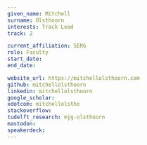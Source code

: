 ```yaml
---
given_name: Mitchell
surname: Olsthoorn
interests: Track Lead
track: 2

current_affiliation: SERG
role: Faculty
start_date:
end_date:

website_url: https://mitchellolsthoorn.com
github: mitchellolsthoorn
linkedin: mitchellolsthoorn
google_scholar:
xdotcom: mitchellolstho
stackoverflow:
tudelft_research: mjg-olsthoorn
mastodon:
speakerdeck:
---
```

